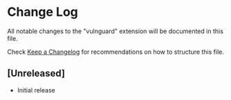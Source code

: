 # Change Log

All notable changes to the "vulnguard" extension will be documented in this file.

Check [Keep a Changelog](http://keepachangelog.com/) for recommendations on how to structure this file.

## [Unreleased]

- Initial release